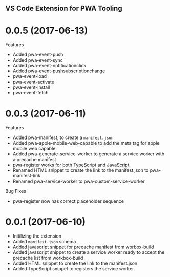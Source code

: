 ## VS Code Extension for PWA Tooling

<a name="0.0.5"></a>
# 0.0.5 (2017-06-13)

Features
* Added pwa-event-push
* Added pwa-event-sync
* Added pwa-event-notificationclick
* Added pwa-event-pushsubscriptionchange
* pwa-event-load
* pwa-event-activate
* pwa-event-install
* pwa-event-fetch

<a name="0.0.3"></a>
# 0.0.3 (2017-06-11)

Features
* Added pwa-manifest, to create a `manifest.json`
* Added pwa-apple-mobile-web-capable to add the meta tag for apple mobile web capable
* Added pwa-generate-service-worker to generate a service worker with a precache manifest
* pwa-register works for both TypeScript and JavaScript
* Renamed HTML snippet to create the link to the manifest.json to pwa-manifest-link
* Renamed pwa-service-worker to pwa-custom-service-worker

Bug Fixes
* pwa-register now has correct placeholder sequence

<a name="0.0.1"></a>
# 0.0.1 (2017-06-10)

* Initilizing the extension
* Added `manifest.json` schema
* Added javascript snippet for precache manifest from worbox-build
* Added javascript snippet to create a service worker ready to accept the precache list from workbox-build
* Added HTML snippet to create the link to the manifest.json
* Added TypeScript snippet to registers the service worker
